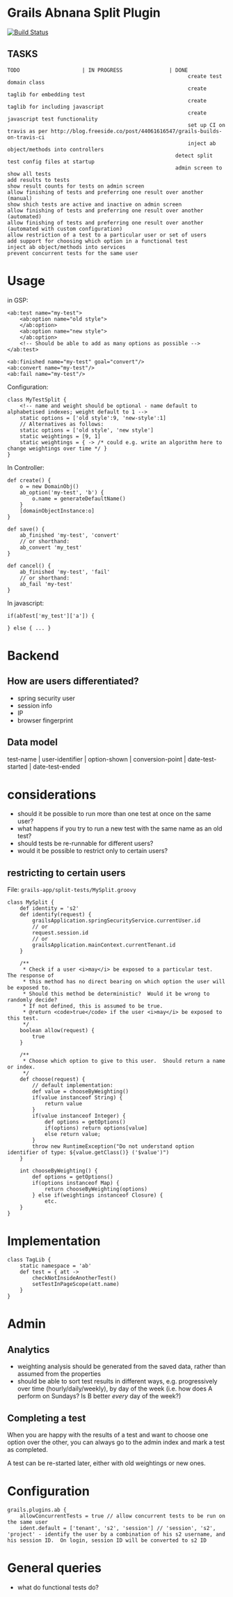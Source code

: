 # Grails Abnana Split Plugin

[![Build Status](https://travis-ci.org/alxndrsn/grails-abnana-split-test-plugin.png)](https://travis-ci.org/alxndrsn/grails-abnana-split-test-plugin)

## TASKS

	TODO                    | IN PROGRESS               | DONE
                                                              create test domain class
                                                              create taglib for embedding test
                                                              create taglib for including javascript
                                                              create javascript test functionality
                                                              set up CI on travis as per http://blog.freeside.co/post/44061616547/grails-builds-on-travis-ci
                                                              inject ab object/methods into controllers
	                                                      detect split test config files at startup
	                                                      admin screen to show all tests
	add results to tests
	show result counts for tests on admin screen
	allow finishing of tests and preferring one result over another (manual)
	show shich tests are active and inactive on admin screen
	allow finishing of tests and preferring one result over another (automated)
	allow finishing of tests and preferring one result over another (automated with custom configuration)
	allow restriction of a test to a particular user or set of users
	add support for choosing which option in a functional test
	inject ab object/methods into services
	prevent concurrent tests for the same user

# Usage

in GSP:

	<ab:test name="my-test">
		<ab:option name="old style">
		</ab:option>
		<ab:option name="new style">
		</ab:option>
		<!-- Should be able to add as many options as possible -->
	</ab:test>

	<ab:finished name="my-test" goal="convert"/>
	<ab:convert name="my-test"/>
	<ab:fail name="my-test"/>

Configuration:

	class MyTestSplit {
		<!-- name and weight should be optional - name default to alphabetised indexes; weight default to 1 -->
		static options = ['old style':9, 'new-style':1]
		// Alternatives as follows:
		static options = ['old style', 'new style']
		static weightings = [9, 1]
		static weightings = { -> /* could e.g. write an algorithm here to change weightings over time */ }
	}

In Controller:

	def create() {
		o = new DomainObj()
		ab_option('my-test', 'b') {
			o.name = generateDefaultName()
		}
		[domainObjectInstance:o]
	}

	def save() {
		ab_finished 'my-test', 'convert'
		// or shorthand:
		ab_convert 'my_test'
	}

	def cancel() {
		ab_finished 'my-test', 'fail'
		// or shorthand:
		ab_fail 'my-test'
	}

In javascript:

	if(abTest['my_test']['a']) {
		
	} else { ... }

# Backend

## How are users differentiated?

* spring security user
* session info
* IP
* browser fingerprint

## Data model

test-name | user-identifier | option-shown | conversion-point | date-test-started | date-test-ended

# considerations

* should it be possible to run more than one test at once on the same user?
* what happens if you try to run a new test with the same name as an old test?
* should tests be re-runnable for different users?
* would it be possible to restrict only to certain users?

## restricting to certain users

File: `grails-app/split-tests/MySplit.groovy`

	class MySplit {
		def identity = 's2'
		def identify(request) {
			grailsApplication.springSecurityService.currentUser.id
			// or
			request.session.id
			// or
			grailsApplication.mainContext.currentTenant.id
		}

		/**
		 * Check if a user <i>may</i> be exposed to a particular test.  The response of
		 * this method has no direct bearing on which option the user will be exposed to.
		 * Should this method be deterministic?  Would it be wrong to randomly decide?
		 * If not defined, this is assumed to be true.
		 * @return <code>true</code> if the user <i>may</i> be exposed to this test.
		 */
		boolean allow(request) {
			true
		}

		/**
		 * Choose which option to give to this user.  Should return a name or index.
		 */
		def choose(request) {
			// default implementation:
			def value = chooseByWeighting()
			if(value instanceof String) {
				return value
			}
			if(value instanceof Integer) {
				def options = getOptions()
				if(options) return options[value]
				else return value;
			}
			throw new RuntimeException("Do not understand option identifier of type: ${value.getClass()} ('$value')")
		}

		int chooseByWeighting() {
			def options = getOptions()
			if(options instanceof Map) {
				return chooseByWeighting(options)
			} else if(weightings instanceof Closure) {
				etc.
		}
	}

# Implementation

	class TagLib {
		static namespace = 'ab'
		def test = { att ->
			checkNotInsideAnotherTest()
			setTestInPageScope(att.name)
		}
	}

# Admin

## Analytics

* weighting analysis should be generated from the saved data, rather than assumed from the properties
* should be able to sort test results in different ways, e.g. progressively over time (hourly/daily/weekly), by day of the week (i.e. how does A perform on Sundays?  Is B better *every* day of the week?)

## Completing a test

When you are happy with the results of a test and want to choose one option over the other, you can always go to the admin index and mark a test as completed.

A test can be re-started later, either with old weightings or new ones.

# Configuration

	grails.plugins.ab {
		allowConcurrentTests = true // allow concurrent tests to be run on the same user
		ident.default = ['tenant', 's2', 'session'] // 'session', 's2', 'project' - identify the user by a combination of his s2 username, and his session ID.  On login, session ID will be converted to s2 ID


# General queries

* what do functional tests do?


